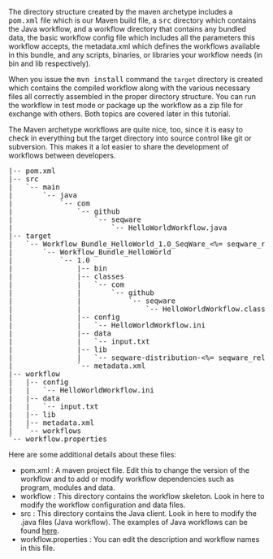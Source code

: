 The directory structure created by the maven archetype includes a
<tt>pom.xml</tt> file which is our Maven build file, a <tt>src</tt> directory
which contains the Java workflow, and a workflow directory that contains any
bundled data, the basic workflow config file which includes all the parameters
this workflow accepts, the metadata.xml which defines the workflows available
in this bundle, and any scripts, binaries, or libraries your workflow needs (in
bin and lib respectively).

When you issue the <tt>mvn install</tt> command the `target` directory is created
which contains the compiled workflow along with the various necessary files all
correctly assembled in the proper directory structure.  You can 
run the workflow in test mode or package up the workflow as a zip file for
exchange with others. Both topics are covered later in this tutorial.

The Maven archetype workflows are quite nice, too, since it is easy to check in
everything but the target directory into source control like git or subversion.
This makes it a lot easier to share the development of workflows between
developers.

<pre>
|-- pom.xml
|-- src
|   `-- main
|       `-- java
|           `-- com
|               `-- github
|                   `-- seqware
|                       `-- HelloWorldWorkflow.java
|-- target
|   `-- Workflow_Bundle_HelloWorld_1.0_SeqWare_<%= seqware_release_version %>
|       `-- Workflow_Bundle_HelloWorld
|           `-- 1.0
|               |-- bin
|               |-- classes
|               |   `-- com
|               |       `-- github
|               |           `-- seqware
|               |               `-- HelloWorldWorkflow.class
|               |-- config
|               |   `-- HelloWorldWorkflow.ini
|               |-- data
|               |   `-- input.txt
|               |-- lib
|               |   `-- seqware-distribution-<%= seqware_release_version %>-full.jar
|               `-- metadata.xml
|-- workflow
|   |-- config
|   |   `-- HelloWorldWorkflow.ini
|   |-- data
|   |   `-- input.txt
|   |-- lib
|   |-- metadata.xml
|   `-- workflows
`-- workflow.properties
</pre>

Here are some additional details about these files:

* pom.xml
: A maven project file. Edit this to change the version of the workflow and to add or modify workflow dependencies such as program, modules and data.
* workflow
: This directory contains the workflow skeleton. Look in here to modify the workflow configuration and data files.
* src
: This directory contains the Java client. Look in here to modify the .java files (Java workflow). The examples of Java workflows can be found <a href="/docs/15-workflow-examples/">here</a>.
* workflow.properties
: You can edit the description and workflow names in this file.

